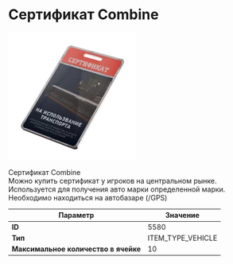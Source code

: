 # Сертификат Combine

![Item Image](../img/5580.webp?raw=true)

Сертификат Combine<br>Можно купить сертификат у игроков на центральном рынке.<br>Используется для получения авто марки определенной марки.<br>Необходимо находиться на автобазаре (/GPS)


| Параметр | Значение |
|----------|----------|
| **ID** | 5580 |
| **Тип** | ITEM_TYPE_VEHICLE |
| **Максимальное количество в ячейке** | 10 |

